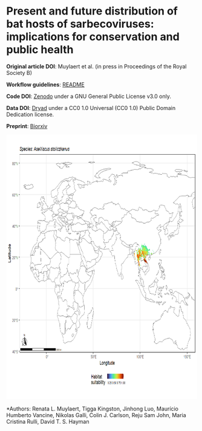 # Present and future distribution of bat hosts of sarbecoviruses: implications for conservation and public health

**Original article DOI**: Muylaert et al. (in press in Proceedings of the Royal Society B)

**Workflow guidelines**: [README](https://github.com/renatamuy/dynamic/blob/main/distribution_models/README.md)

**Code DOI**: [Zenodo](https://doi.org/10.5281/zenodo.6499765) under a GNU General Public License v3.0 only.

**Data DOI**: [Dryad](https://doi.org/10.5061/dryad.m63xsj440) under a CC0 1.0 Universal (CC0 1.0) Public Domain Dedication license.

**Preprint**: [Biorxiv](https://www.biorxiv.org/content/10.1101/2021.12.09.471691v1)

<img src="https://github.com/renatamuy/dynamic/blob/main/anim_intersected.gif" width="800" height="700" />

*Authors: Renata L. Muylaert, Tigga Kingston, Jinhong Luo, Maurício Humberto Vancine, Nikolas Galli, Colin J. Carlson, Reju Sam John, Maria Cristina Rulli, David T. S. Hayman


